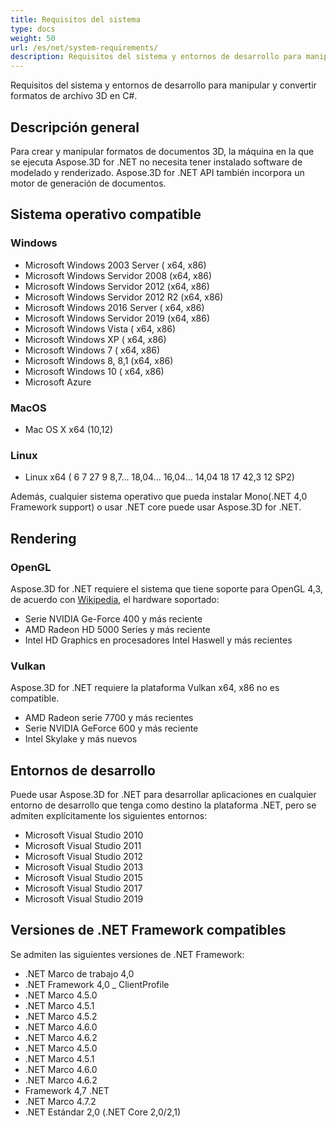 ```yaml
---
title: Requisitos del sistema
type: docs
weight: 50
url: /es/net/system-requirements/
description: Requisitos del sistema y entornos de desarrollo para manipular y convertir formatos de archivo 3D en C#.
---
```

Requisitos del sistema y entornos de desarrollo para manipular y convertir formatos de archivo 3D en C#.

##  **Descripción general**
Para crear y manipular formatos de documentos 3D, la máquina en la que se ejecuta Aspose.3D for .NET no necesita tener instalado software de modelado y renderizado. Aspose.3D for .NET API también incorpora un motor de generación de documentos.
##  **Sistema operativo compatible**
###  **Windows**
- Microsoft Windows 2003 Server ( x64, x86)
- Microsoft Windows Servidor 2008 (x64, x86)
- Microsoft Windows Servidor 2012 (x64, x86)
- Microsoft Windows Servidor 2012 R2 (x64, x86)
- Microsoft Windows 2016 Server ( x64, x86)
- Microsoft Windows Servidor 2019 (x64, x86)
- Microsoft Windows Vista ( x64, x86)
- Microsoft Windows XP ( x64, x86)
- Microsoft Windows 7 ( x64, x86)
- Microsoft Windows 8, 8,1 (x64, x86)
- Microsoft Windows 10 ( x64, x86)
- Microsoft Azure
###  **MacOS**
- Mac OS X x64 (10,12)
###  **Linux**
- Linux x64 ( 6 7 27 9 8,7... 18,04... 16,04... 14,04 18 17 42,3 12 SP2)

Además, cualquier sistema operativo que pueda instalar Mono(.NET 4,0 Framework support) o usar .NET core puede usar Aspose.3D for .NET.
##  **Rendering**
###  **OpenGL**
Aspose.3D for .NET requiere el sistema que tiene soporte para OpenGL 4,3, de acuerdo con [Wikipedia](https://en.wikipedia.org/wiki/OpenGL#OpenGL_4.3), el hardware soportado:

- Serie NVIDIA Ge-Force 400 y más reciente
- AMD Radeon HD 5000 Series y más reciente
- Intel HD Graphics en procesadores Intel Haswell y más recientes
###  **Vulkan**
Aspose.3D for .NET requiere la plataforma Vulkan x64, x86 no es compatible.

- AMD Radeon serie 7700 y más recientes
- Serie NVIDIA GeForce 600 y más reciente
- Intel Skylake y más nuevos
##  **Entornos de desarrollo**
Puede usar Aspose.3D for .NET para desarrollar aplicaciones en cualquier entorno de desarrollo que tenga como destino la plataforma .NET, pero se admiten explícitamente los siguientes entornos:

- Microsoft Visual Studio 2010
- Microsoft Visual Studio 2011
- Microsoft Visual Studio 2012
- Microsoft Visual Studio 2013
- Microsoft Visual Studio 2015
- Microsoft Visual Studio 2017
- Microsoft Visual Studio 2019
##  **Versiones de .NET Framework compatibles**
Se admiten las siguientes versiones de .NET Framework:

- .NET Marco de trabajo 4,0
- .NET Framework 4,0 _ ClientProfile
- .NET Marco 4.5.0
- .NET Marco 4.5.1
- .NET Marco 4.5.2
- .NET Marco 4.6.0
- .NET Marco 4.6.2
- .NET Marco 4.5.0
- .NET Marco 4.5.1
- .NET Marco 4.6.0
- .NET Marco 4.6.2
- Framework 4,7 .NET
- .NET Marco 4.7.2
- .NET Estándar 2,0 (.NET Core 2,0/2,1)
